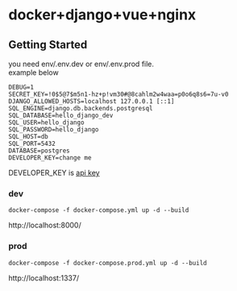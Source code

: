 # docker+django+vue+nginx

## Getting Started
you need env/.env.dev or env/.env.prod file.  
example below

```
DEBUG=1
SECRET_KEY=!0$5@7$m5n1-hz+p!vm30#@8cahlm2w4waa=p0o6q8s6=7u-v0
DJANGO_ALLOWED_HOSTS=localhost 127.0.0.1 [::1]
SQL_ENGINE=django.db.backends.postgresql
SQL_DATABASE=hello_django_dev
SQL_USER=hello_django
SQL_PASSWORD=hello_django
SQL_HOST=db
SQL_PORT=5432
DATABASE=postgres
DEVELOPER_KEY=change me
```
DEVELOPER_KEY is [api key](https://cloud.google.com/docs/authentication/api-keys)

### dev 

```
docker-compose -f docker-compose.yml up -d --build
``` 


http://localhost:8000/
### prod 
```
docker-compose -f docker-compose.prod.yml up -d --build
``` 


http://localhost:1337/ 
